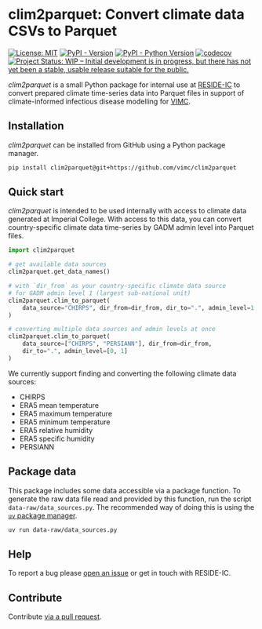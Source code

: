 # clim2parquet: Convert climate data CSVs to Parquet

[![License: MIT](https://img.shields.io/badge/License-MIT-blue.svg)](https://opensource.org/license/mit/)
[![PyPI - Version](https://img.shields.io/pypi/v/clim2parquet.svg)](https://pypi.org/project/clim2parquet)
[![PyPI - Python Version](https://img.shields.io/pypi/pyversions/clim2parquet.svg)](https://pypi.org/project/clim2parquet)
[![codecov](https://codecov.io/gh/vimc/clim2parquet/graph/badge.svg?token=W5gs0PqZDu)](https://codecov.io/gh/vimc/clim2parquet)
[![Project Status: WIP – Initial development is in progress, but there has not yet been a stable, usable release suitable for the public.](https://www.repostatus.org/badges/latest/wip.svg)](https://www.repostatus.org/#wip)

_clim2parquet_ is a small Python package for internal use at [RESIDE-IC](https://reside-ic.github.io/) to convert prepared climate time-series data into Parquet files in support of climate-informed infectious disease modelling for [VIMC](https://www.vaccineimpact.org/).

## Installation

_clim2parquet_ can be installed from GitHub using a Python package manager.

```sh
pip install clim2parquet@git+https://github.com/vimc/clim2parquet
```

## Quick start

_clim2parquet_ is intended to be used internally with access to climate data generated at Imperial College.
With access to this data, you can convert country-specific climate data time-series by GADM admin level into Parquet files.

```python
import clim2parquet

# get available data sources
clim2parquet.get_data_names()

# with `dir_from` as your country-specific climate data source
# for GADM admin level 1 (largest sub-national unit)
clim2parquet.clim_to_parquet(
    data_source="CHIRPS", dir_from=dir_from, dir_to=".", admin_level=1
)

# converting multiple data sources and admin levels at once
clim2parquet.clim_to_parquet(
    data_source=["CHIRPS", "PERSIANN"], dir_from=dir_from,
    dir_to=".", admin_level=[0, 1]
)
```

We currently support finding and converting the following climate data sources:

- CHIRPS
- ERA5 mean temperature
- ERA5 maximum temperature
- ERA5 minimum temperature
- ERA5 relative humidity
- ERA5 specific humidity
- PERSIANN

## Package data

This package includes some data accessible via a package function. To generate the raw data file read and provided by this function, run the script `data-raw/data_sources.py`. The recommended way of doing this is using the [`uv` package manager](https://docs.astral.sh/uv/).

```sh
uv run data-raw/data_sources.py
```

## Help

To report a bug please [open an issue](https://github.com/vimc/clim2parquet/issues/new) or get in touch with RESIDE-IC.

## Contribute

Contribute [via a pull request](https://github.com/vimc/clim2parquet/pulls). 
